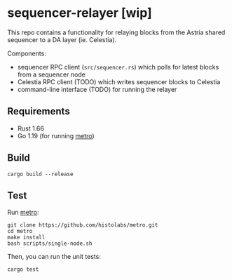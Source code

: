 # sequencer-relayer [wip]

This repo contains a functionality for relaying blocks from the Astria shared sequencer to a DA layer (ie. Celestia). 

Components:
- sequencer RPC client (`src/sequencer.rs`) which polls for latest blocks from a sequencer node
- Celestia RPC client (TODO) which writes sequencer blocks to Celestia
- command-line interface (TODO) for running the relayer

## Requirements

- Rust 1.66
- Go 1.19 (for running [metro](https://github.com/histolabs/metro.git))

## Build

```
cargo build --release
```

## Test

Run [metro](https://github.com/histolabs/metro.git):
```
git clone https://github.com/histolabs/metro.git
cd metro
make install
bash scripts/single-node.sh
```

Then, you can run the unit tests:
```
cargo test
```